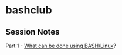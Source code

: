# bashclub
## Session Notes  
Part 1 - [What can be done using BASH/Linux](https://github.com/pulsar17/bashclub/blob/master/Part_1.md)?
